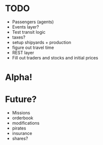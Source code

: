 # TODO

- Passengers (agents)
- Events layer?
- Test transit logic
- taxes?
- setup shipyards + production
- figure out travel time
- REST layer
- Fill out traders and stocks and initial prices

# Alpha!


# Future?
- Missions
- orderbook
- modifications
- pirates
- insurance
- shares?
